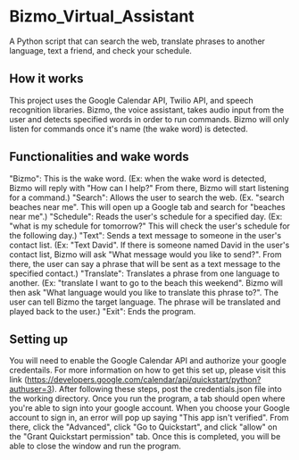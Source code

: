 # Bizmo_Virtual_Assistant
A Python script that can search the web, translate phrases to another language, text a friend, and check your schedule.

## How it works
This project uses the Google Calendar API, Twilio API, and speech recognition libraries. Bizmo, the voice assistant, takes audio input from the user and detects specified words in order to run commands. Bizmo will only listen for commands once it's name (the wake word) is detected. 

## Functionalities and wake words 
"Bizmo": This is the wake word. (Ex: when the wake word is detected, Bizmo will reply with "How can I help?" From there, Bizmo will start listening for a command.)
"Search": Allows the user to search the web. (Ex. "search beaches near me". This will open up a Google tab and search for "beaches near me".)
"Schedule": Reads the user's schedule for a specified day. (Ex: "what is my schedule for tomorrow?" This will check the user's schedule for the following day.)
"Text": Sends a text message to someone in the user's contact list. (Ex: "Text David". If there is someone named David in the user's contact list, Bizmo will ask "What message would you like to send?". From there, the user can say a phrase that will be sent as a text message to the specified contact.)
"Translate": Translates a phrase from one language to another. (Ex: "translate I want to go to the beach this weekend". Bizmo will then ask "What language would you like to translate this phrase to?". The user can tell Bizmo the target language. The phrase will be translated and played back to the user.)
"Exit": Ends the program.

## Setting up
You will need to enable the Google Calendar API and authorize your google credentails. For more information on how to get this set up, please visit this link (https://developers.google.com/calendar/api/quickstart/python?authuser=3). After following these steps, post the credentials.json file into the working directory. Once you run the program, a tab should open where you're able to sign into your google account. When you choose your Google account to sign in, an error will pop up saying "This app isn't verified". From there, click the "Advanced", click "Go to Quickstart", and click "allow" on the "Grant Quickstart permission" tab. Once this is completed, you will be able to close the window and run the program.



